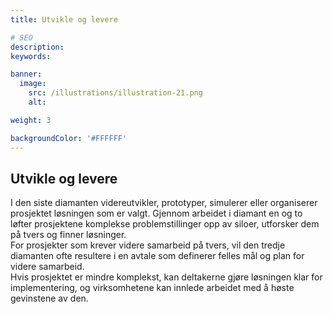 ```yaml
---
title: Utvikle og levere

# SEO
description:
keywords:

banner:
  image:
    src: /illustrations/illustration-21.png
    alt:

weight: 3

backgroundColor: '#FFFFFF'
---
```


## Utvikle og levere  
I den siste diamanten videreutvikler, prototyper, simulerer eller organiserer prosjektet løsningen
som er valgt. Gjennom arbeidet i diamant en og to løfter prosjektene komplekse problemstillinger 
opp av siloer, utforsker dem på tvers og finner løsninger.  
For prosjekter som krever videre samarbeid på tvers, vil den tredje diamanten ofte resultere i 
en avtale som definerer felles mål og plan for videre samarbeid.  
Hvis prosjektet er mindre komplekst, kan deltakerne gjøre løsningen klar for implementering, og 
virksomhetene kan innlede arbeidet med å høste gevinstene av den.


